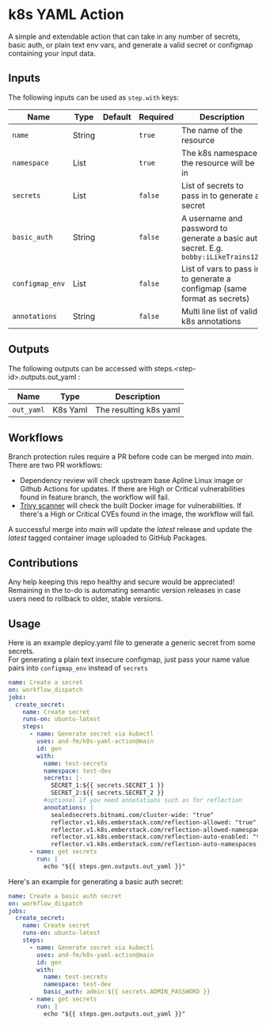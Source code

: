 # k8s YAML Action

A simple and extendable action that can take in any number of secrets, basic auth, or plain text env vars, and generate a valid secret or configmap containing your input data.

## Inputs

The following inputs can be used as `step.with` keys:

| Name            | Type   | Default | Required | Description                                                                          |
| --------------- | ------ | ------- | -------- | ------------------------------------------------------------------------------------ |
| `name`          | String |         | `true`   | The name of the resource                                                             |
| `namespace`     | List   |         | `true`   | The k8s namespace the resource will be in                                            |
| `secrets`       | List   |         | `false`  | List of secrets to pass in to generate a secret                                      |
| `basic_auth`    | String |         | `false`  | A username and password to generate a basic auth secret. E.g. `bobby:iLikeTrains123` |
| `configmap_env` | List   |         | `false`  | List of vars to pass in to generate a configmap (same format as secrets)             |
| `annotations`   | String |         | `false`  | Multi line list of valid k8s annotations                                             |

## Outputs

The following outputs can be accessed with steps.\<step-id\>.outputs.out_yaml :

| Name       | Type     | Description            |
| ---------- | -------- | ---------------------- |
| `out_yaml` | K8s Yaml | The resulting k8s yaml |

## Workflows

Branch protection rules require a PR before code can be merged into _main_. There are two PR workflows:

- Dependency review will check upstream base Apline Linux image or Github Actions for updates. If there are High or Critical vulnerabilities found in feature branch, the workflow will fail.
- [Trivy scanner](https://github.com/aquasecurity/trivy) will check the built Docker image for vulnerabilities. If there's a High or Critical CVEs found in the image, the workflow will fail.

A successful merge into _main_ will update the _latest_ release and update the _latest_ tagged container image uploaded to GitHub Packages.

## Contributions

Any help keeping this repo healthy and secure would be appreciated! \
Remaining in the to-do is automating semantic version releases in case users need to rollback to older, stable versions.

## Usage

Here is an example deploy.yaml file to generate a generic secret from some secrets.  
For generating a plain text insecure configmap, just pass your name value pairs into `configmap_env` instead of `secrets`

```yaml
name: Create a secret
on: workflow_dispatch
jobs:
  create_secret:
    name: Create secret
    runs-on: ubuntu-latest
    steps:
      - name: Generate secret via kubectl
        uses: and-fm/k8s-yaml-action@main
        id: gen
        with:
          name: test-secrets
          namespace: test-dev
          secrets: |-
            SECRET_1:${{ secrets.SECRET_1 }}
            SECRET_2:${{ secrets.SECRET_2 }}
          #optional if you need annotations such as for reflection
          annotations: |
            sealedsecrets.bitnami.com/cluster-wide: "true"
            reflector.v1.k8s.emberstack.com/reflection-allowed: "true"
            reflector.v1.k8s.emberstack.com/reflection-allowed-namespaces: "*"
            reflector.v1.k8s.emberstack.com/reflection-auto-enabled: "true"
            reflector.v1.k8s.emberstack.com/reflection-auto-namespaces: "*"
      - name: get secrets
        run: |
          echo "${{ steps.gen.outputs.out_yaml }}"
```

Here's an example for generating a basic auth secret:

```yaml
name: Create a basic auth secret
on: workflow_dispatch
jobs:
  create_secret:
    name: Create secret
    runs-on: ubuntu-latest
    steps:
      - name: Generate secret via kubectl
        uses: and-fm/k8s-yaml-action@main
        id: gen
        with:
          name: test-secrets
          namespace: test-dev
          basic_auth: admin:${{ secrets.ADMIN_PASSWORD }}
      - name: get secrets
        run: |
          echo "${{ steps.gen.outputs.out_yaml }}"
```
